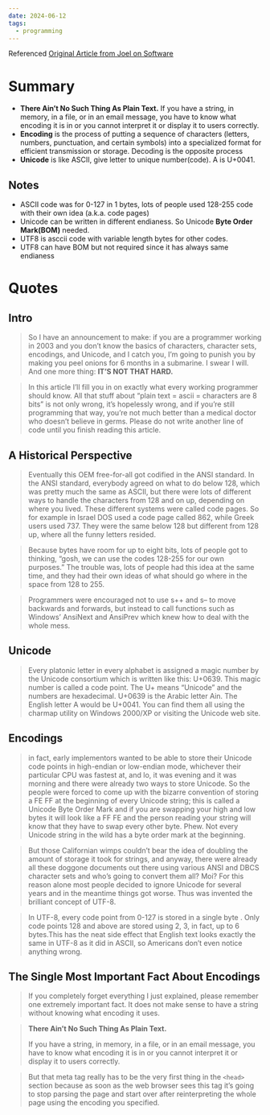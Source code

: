 ```yaml
---
date: 2024-06-12
tags:
  - programming
---
```

Referenced [Original Article from Joel on Software](https://www.joelonsoftware.com/2003/10/08/the-absolute-minimum-every-software-developer-absolutely-positively-must-know-about-unicode-and-character-sets-no-excuses/)

# Summary
- **There Ain’t No Such Thing As Plain Text.** If you have a string, in memory, in a file, or in an email message, you have to know what encoding it is in or you cannot interpret it or display it to users correctly.
- **Encoding** is the process of putting a sequence of characters (letters, numbers, punctuation, and certain symbols) into a specialized format for efficient transmission or storage. Decoding is the opposite process
- **Unicode** is like ASCII, give letter to unique number(code). A is U+0041.

## Notes
- ASCII code was for 0-127 in 1 bytes, lots of people used 128-255 code with their own idea (a.k.a. code pages)
- Unicode can be written in different endianess. So Unicode **Byte Order Mark(BOM)** needed.
- UTF8 is asccii code with variable length bytes for other codes. 
- UTF8 can have BOM but not required since it has always same endianess

# Quotes

## Intro
> So I have an announcement to make: if you are a programmer working in 2003 and you don’t know the basics of characters, character sets, encodings, and Unicode, and I catch you, I’m going to punish you by making you peel onions for 6 months in a submarine. I swear I will.
> And one more thing:
> **IT’S NOT THAT HARD.**

> In this article I’ll fill you in on exactly what every working programmer should know. All that stuff about “plain text = ascii = characters are 8 bits” is not only wrong, it’s hopelessly wrong, and if you’re still programming that way, you’re not much better than a medical doctor who doesn’t believe in germs. Please do not write another line of code until you finish reading this article.

## A Historical Perspective
> Eventually this OEM free-for-all got codified in the ANSI standard. In the ANSI standard, everybody agreed on what to do below 128, which was pretty much the same as ASCII, but there were lots of different ways to handle the characters from 128 and on up, depending on where you lived. These different systems were called code pages. So for example in Israel DOS used a code page called 862, while Greek users used 737. They were the same below 128 but different from 128 up, where all the funny letters resided.

> Because bytes have room for up to eight bits, lots of people got to thinking, “gosh, we can use the codes 128-255 for our own purposes.” The trouble was, lots of people had this idea at the same time, and they had their own ideas of what should go where in the space from 128 to 255.

> Programmers were encouraged not to use s++ and s– to move backwards and forwards, but instead to call functions such as Windows’ AnsiNext and AnsiPrev which knew how to deal with the whole mess.

## Unicode
> Every platonic letter in every alphabet is assigned a magic number by the Unicode consortium which is written like this: U+0639.  This magic number is called a code point. The U+ means “Unicode” and the numbers are hexadecimal. U+0639 is the Arabic letter Ain. The English letter A would be U+0041. You can find them all using the charmap utility on Windows 2000/XP or visiting the Unicode web site.

## Encodings
> in fact, early implementors wanted to be able to store their Unicode code points in high-endian or low-endian mode, whichever their particular CPU was fastest at, and lo, it was evening and it was morning and there were already two ways to store Unicode. So the people were forced to come up with the bizarre convention of storing a FE FF at the beginning of every Unicode string; this is called a Unicode Byte Order Mark and if you are swapping your high and low bytes it will look like a FF FE and the person reading your string will know that they have to swap every other byte. Phew. Not every Unicode string in the wild has a byte order mark at the beginning.
 
> But those Californian wimps couldn’t bear the idea of doubling the amount of storage it took for strings, and anyway, there were already all these doggone documents out there using various ANSI and DBCS character sets and who’s going to convert them all? Moi? For this reason alone most people decided to ignore Unicode for several years and in the meantime things got worse.
> Thus was invented the brilliant concept of UTF-8.

> In UTF-8, every code point from 0-127 is stored in a single byte . Only code points 128 and above are stored using 2, 3, in fact, up to 6 bytes.This has the neat side effect that English text looks exactly the same in UTF-8 as it did in ASCII, so Americans don’t even notice anything wrong.

## The Single Most Important Fact About Encodings
> If you completely forget everything I just explained, please remember one extremely important fact. It does not make sense to have a string without knowing what encoding it uses.
 
> **There Ain’t No Such Thing As Plain Text.**
> 
> If you have a string, in memory, in a file, or in an email message, you have to know what encoding it is in or you cannot interpret it or display it to users correctly.
 
> But that meta tag really has to be the very first thing in the `<head>` section because as soon as the web browser sees this tag it’s going to stop parsing the page and start over after reinterpreting the whole page using the encoding you specified.

